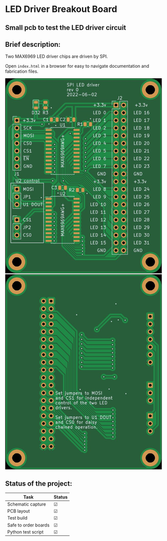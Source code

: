 # LED Driver Breakout Board

## Small pcb to test the LED driver circuit

## Brief description:
Two MAX6969 LED driver chips are driven by SPI.

Open `index.html` in a browser for easy to navigate documentation and fabrication files.

![pcb front](./docs/2D/led_breakout-top.jpg)
![pcb rear](./docs/2D/led_breakout-bottom.jpg)

## Status of the project:

Task | Status |
---------|--------------|
Schematic capture | &#9745;
PCB layout | &#9745;
Test build | &#9745;
Safe to order boards| &#9745;
Python test script | &#9745;